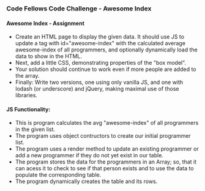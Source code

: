 ### Code Fellows Code Challenge - Awesome Index

#### Awesome Index - Assignment
+ Create an HTML page to display the given data. It should use JS to update a
tag with id="awesome-index" with the calculated average awesome-index of all programmers, and optionally dynamically load the data to show in the HTML.
+ Next, add a little CSS, demonstrating properties of the "box model".
+ Your solution should continue to work even if more people are added to the array.
+ Finally: Write two versions, one using only vanilla JS, and one with lodash (or underscore) and jQuery, making maximal use of those libraries.


#### JS Functionality:
+ This is program calculates the avg "awesome-index" of all programmers in the given list.
+ The program uses object contructors to create our initial programmer list.
+ The program uses a render method to update an existing programmer or add a new programmer if they do not yet exist in our table.
+ The program stores the data for the programmers in an Array; so, that it can acess it to check to see if that person exists and to use the data to populate the corresponding table.
+ The program dynamically creates the table and its rows.

